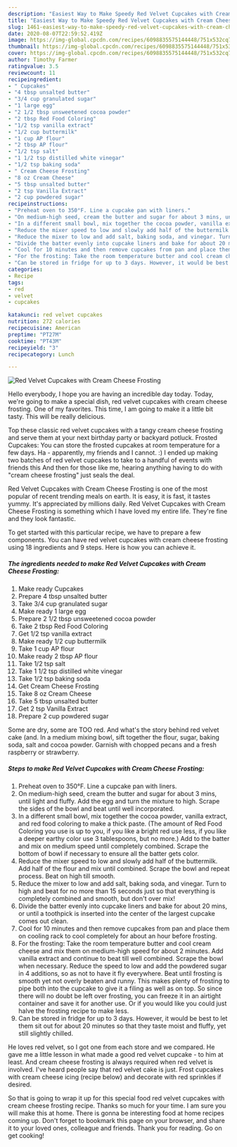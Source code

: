 ```yaml
---
description: "Easiest Way to Make Speedy Red Velvet Cupcakes with Cream Cheese Frosting"
title: "Easiest Way to Make Speedy Red Velvet Cupcakes with Cream Cheese Frosting"
slug: 1461-easiest-way-to-make-speedy-red-velvet-cupcakes-with-cream-cheese-frosting
date: 2020-08-07T22:59:52.419Z
image: https://img-global.cpcdn.com/recipes/6098835575144448/751x532cq70/red-velvet-cupcakes-with-cream-cheese-frosting-recipe-main-photo.jpg
thumbnail: https://img-global.cpcdn.com/recipes/6098835575144448/751x532cq70/red-velvet-cupcakes-with-cream-cheese-frosting-recipe-main-photo.jpg
cover: https://img-global.cpcdn.com/recipes/6098835575144448/751x532cq70/red-velvet-cupcakes-with-cream-cheese-frosting-recipe-main-photo.jpg
author: Timothy Farmer
ratingvalue: 3.5
reviewcount: 11
recipeingredient:
- " Cupcakes"
- "4 tbsp unsalted butter"
- "3/4 cup granulated sugar"
- "1 large egg"
- "2 1/2 tbsp unsweetened cocoa powder"
- "2 tbsp Red Food Coloring"
- "1/2 tsp vanilla extract"
- "1/2 cup buttermilk"
- "1 cup AP flour"
- "2 tbsp AP flour"
- "1/2 tsp salt"
- "1 1/2 tsp distilled white vinegar"
- "1/2 tsp baking soda"
- " Cream Cheese Frosting"
- "8 oz Cream Cheese"
- "5 tbsp unsalted butter"
- "2 tsp Vanilla Extract"
- "2 cup powdered sugar"
recipeinstructions:
- "Preheat oven to 350°F. Line a cupcake pan with liners."
- "On medium-high seed, cream the butter and sugar for about 3 mins, until light and fluffy. Add the egg and turn the mixture to high. Scrape the sides of the bowl and beat until well incorporated."
- "In a different small bowl, mix together the cocoa powder, vanilla extract, and red food coloring to make a thick paste. (The amount of Red Food Coloring you use is up to you, if you like a bright red use less, if you like a deeper earthy color use 3 tablespoons, but no more.) Add to the batter and mix on medium speed until completely combined. Scrape the bottom of bowl if necessary to ensure all the batter gets color."
- "Reduce the mixer speed to low and slowly add half of the buttermilk. Add half of the flour and mix until combined. Scrape the bowl and repeat process. Beat on high till smooth."
- "Reduce the mixer to low and add salt, baking soda, and vinegar. Turn to high and beat for no more than 15 seconds just so that everything is completely combined and smooth, but don&#39;t over mix!"
- "Divide the batter evenly into cupcake liners and bake for about 20 mins, or until a toothpick is inserted into the center of the largest cupcake comes out clean."
- "Cool for 10 minutes and then remove cupcakes from pan and place them on cooling rack to cool completely for about an hour before frosting."
- "For the frosting: Take the room temperature butter and cool cream cheese and mix them on medium-high speed for about 2 minutes. Add vanilla extract and continue to beat till well combined. Scrape the bowl when necessary. Reduce the speed to low and add the powdered sugar in 4 additions, so as not to have it fly everywhere. Beat until frosting is smooth yet not overly beaten and runny. This makes plenty of frosting to pipe both into the cupcake to give it a filing as well as on top. So since there will no doubt be left over frosting, you can freeze it in an airtight container and save it for another use. Or if you would like you could just halve the frosting recipe to make less."
- "Can be stored in fridge for up to 3 days. However, it would be best to let them sit out for about 20 minutes so that they taste moist and fluffy, yet still slightly chilled."
categories:
- Recipe
tags:
- red
- velvet
- cupcakes

katakunci: red velvet cupcakes 
nutrition: 272 calories
recipecuisine: American
preptime: "PT27M"
cooktime: "PT43M"
recipeyield: "3"
recipecategory: Lunch

---
```



![Red Velvet Cupcakes with Cream Cheese Frosting](https://img-global.cpcdn.com/recipes/6098835575144448/751x532cq70/red-velvet-cupcakes-with-cream-cheese-frosting-recipe-main-photo.jpg)

Hello everybody, I hope you are having an incredible day today. Today, we're going to make a special dish, red velvet cupcakes with cream cheese frosting. One of my favorites. This time, I am going to make it a little bit tasty. This will be really delicious.

Top these classic red velvet cupcakes with a tangy cream cheese frosting and serve them at your next birthday party or backyard potluck. Frosted Cupcakes: You can store the frosted cupcakes at room temperature for a few days. Ha - apparently, my friends and I cannot. :) I ended up making two batches of red velvet cupcakes to take to a handful of events with friends this And then for those like me, hearing anything having to do with &#34;cream cheese frosting&#34; just seals the deal.

Red Velvet Cupcakes with Cream Cheese Frosting is one of the most popular of recent trending meals on earth. It is easy, it is fast, it tastes yummy. It's appreciated by millions daily. Red Velvet Cupcakes with Cream Cheese Frosting is something which I have loved my entire life. They're fine and they look fantastic.


To get started with this particular recipe, we have to prepare a few components. You can have red velvet cupcakes with cream cheese frosting using 18 ingredients and 9 steps. Here is how you can achieve it.

<!--inarticleads1-->

##### The ingredients needed to make Red Velvet Cupcakes with Cream Cheese Frosting:

1. Make ready  Cupcakes
1. Prepare 4 tbsp unsalted butter
1. Take 3/4 cup granulated sugar
1. Make ready 1 large egg
1. Prepare 2 1/2 tbsp unsweetened cocoa powder
1. Take 2 tbsp Red Food Coloring
1. Get 1/2 tsp vanilla extract
1. Make ready 1/2 cup buttermilk
1. Take 1 cup AP flour
1. Make ready 2 tbsp AP flour
1. Take 1/2 tsp salt
1. Take 1 1/2 tsp distilled white vinegar
1. Take 1/2 tsp baking soda
1. Get  Cream Cheese Frosting
1. Take 8 oz Cream Cheese
1. Take 5 tbsp unsalted butter
1. Get 2 tsp Vanilla Extract
1. Prepare 2 cup powdered sugar


Some are dry, some are TOO red. And what&#39;s the story behind red velvet cake (and. In a medium mixing bowl, sift together the flour, sugar, baking soda, salt and cocoa powder. Garnish with chopped pecans and a fresh raspberry or strawberry. 

<!--inarticleads2-->

##### Steps to make Red Velvet Cupcakes with Cream Cheese Frosting:

1. Preheat oven to 350°F. Line a cupcake pan with liners.
1. On medium-high seed, cream the butter and sugar for about 3 mins, until light and fluffy. Add the egg and turn the mixture to high. Scrape the sides of the bowl and beat until well incorporated.
1. In a different small bowl, mix together the cocoa powder, vanilla extract, and red food coloring to make a thick paste. (The amount of Red Food Coloring you use is up to you, if you like a bright red use less, if you like a deeper earthy color use 3 tablespoons, but no more.) Add to the batter and mix on medium speed until completely combined. Scrape the bottom of bowl if necessary to ensure all the batter gets color.
1. Reduce the mixer speed to low and slowly add half of the buttermilk. Add half of the flour and mix until combined. Scrape the bowl and repeat process. Beat on high till smooth.
1. Reduce the mixer to low and add salt, baking soda, and vinegar. Turn to high and beat for no more than 15 seconds just so that everything is completely combined and smooth, but don&#39;t over mix!
1. Divide the batter evenly into cupcake liners and bake for about 20 mins, or until a toothpick is inserted into the center of the largest cupcake comes out clean.
1. Cool for 10 minutes and then remove cupcakes from pan and place them on cooling rack to cool completely for about an hour before frosting.
1. For the frosting: Take the room temperature butter and cool cream cheese and mix them on medium-high speed for about 2 minutes. Add vanilla extract and continue to beat till well combined. Scrape the bowl when necessary. Reduce the speed to low and add the powdered sugar in 4 additions, so as not to have it fly everywhere. Beat until frosting is smooth yet not overly beaten and runny. This makes plenty of frosting to pipe both into the cupcake to give it a filing as well as on top. So since there will no doubt be left over frosting, you can freeze it in an airtight container and save it for another use. Or if you would like you could just halve the frosting recipe to make less.
1. Can be stored in fridge for up to 3 days. However, it would be best to let them sit out for about 20 minutes so that they taste moist and fluffy, yet still slightly chilled.


He loves red velvet, so I got one from each store and we compared. He gave me a little lesson in what made a good red velvet cupcake - to him at least. And cream cheese frosting is always required when red velvet is involved. I&#39;ve heard people say that red velvet cake is just. Frost cupcakes with cream cheese icing (recipe below) and decorate with red sprinkles if desired. 

So that is going to wrap it up for this special food red velvet cupcakes with cream cheese frosting recipe. Thanks so much for your time. I am sure you will make this at home. There is gonna be interesting food at home recipes coming up. Don't forget to bookmark this page on your browser, and share it to your loved ones, colleague and friends. Thank you for reading. Go on get cooking!
